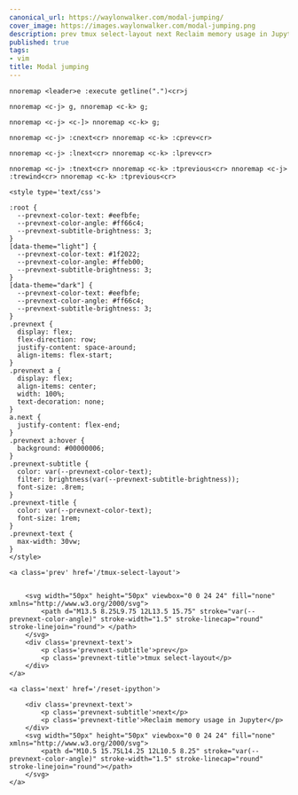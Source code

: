 ```yaml
---
canonical_url: https://waylonwalker.com/modal-jumping/
cover_image: https://images.waylonwalker.com/modal-jumping.png
description: prev tmux select-layout next Reclaim memory usage in Jupyter
published: true
tags:
- vim
title: Modal jumping
---
```


```
nnoremap <leader>e :execute getline(".")<cr>j
```

```
nnoremap <c-j> g, nnoremap <c-k> g;
```

```
nnoremap <c-j> <c-]> nnoremap <c-k> g;
```

```
nnoremap <c-j> :cnext<cr> nnoremap <c-k> :cprev<cr>
```

```
nnoremap <c-j> :lnext<cr> nnoremap <c-k> :lprev<cr>
```

```
nnoremap <c-j> :tnext<cr> nnoremap <c-k> :tprevious<cr> nnoremap <c-j> :trewind<cr> nnoremap <c-k> :tprevious<cr>
```
<div class='prevnext'>

    <style type='text/css'>

    :root {
      --prevnext-color-text: #eefbfe;
      --prevnext-color-angle: #ff66c4;
      --prevnext-subtitle-brightness: 3;
    }
    [data-theme="light"] {
      --prevnext-color-text: #1f2022;
      --prevnext-color-angle: #ffeb00;
      --prevnext-subtitle-brightness: 3;
    }
    [data-theme="dark"] {
      --prevnext-color-text: #eefbfe;
      --prevnext-color-angle: #ff66c4;
      --prevnext-subtitle-brightness: 3;
    }
    .prevnext {
      display: flex;
      flex-direction: row;
      justify-content: space-around;
      align-items: flex-start;
    }
    .prevnext a {
      display: flex;
      align-items: center;
      width: 100%;
      text-decoration: none;
    }
    a.next {
      justify-content: flex-end;
    }
    .prevnext a:hover {
      background: #00000006;
    }
    .prevnext-subtitle {
      color: var(--prevnext-color-text);
      filter: brightness(var(--prevnext-subtitle-brightness));
      font-size: .8rem;
    }
    .prevnext-title {
      color: var(--prevnext-color-text);
      font-size: 1rem;
    }
    .prevnext-text {
      max-width: 30vw;
    }
    </style>
    
    <a class='prev' href='/tmux-select-layout'>
    

        <svg width="50px" height="50px" viewbox="0 0 24 24" fill="none" xmlns="http://www.w3.org/2000/svg">
            <path d="M13.5 8.25L9.75 12L13.5 15.75" stroke="var(--prevnext-color-angle)" stroke-width="1.5" stroke-linecap="round" stroke-linejoin="round"> </path>
        </svg>
        <div class='prevnext-text'>
            <p class='prevnext-subtitle'>prev</p>
            <p class='prevnext-title'>tmux select-layout</p>
        </div>
    </a>
    
    <a class='next' href='/reset-ipython'>
    
        <div class='prevnext-text'>
            <p class='prevnext-subtitle'>next</p>
            <p class='prevnext-title'>Reclaim memory usage in Jupyter</p>
        </div>
        <svg width="50px" height="50px" viewbox="0 0 24 24" fill="none" xmlns="http://www.w3.org/2000/svg">
            <path d="M10.5 15.75L14.25 12L10.5 8.25" stroke="var(--prevnext-color-angle)" stroke-width="1.5" stroke-linecap="round" stroke-linejoin="round"></path>
        </svg>
    </a>
  </div>